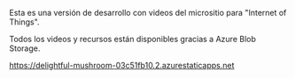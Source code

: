 Esta es una versión de desarrollo con videos del micrositio para "Internet of Things".

Todos los videos y recursos están disponibles gracias a Azure Blob Storage.

https://delightful-mushroom-03c51fb10.2.azurestaticapps.net
